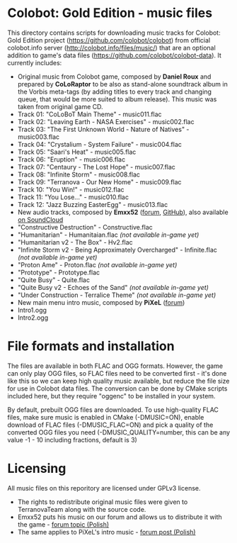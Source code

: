 # Colobot: Gold Edition - music files
This directory contains scripts for downloading music tracks for Colobot: Gold Edition project (https://github.com/colobot/colobot) from official colobot.info server (http://colobot.info/files/music/) that are an optional addition to game's data files (https://github.com/colobot/colobot-data).
It currently includes:
* Original music from Colobot game, composed by **Daniel Roux** and prepared by **CoLoRaptor** to be also as stand-alone soundtrack album in the Vorbis meta-tags (by adding titles to every track and changing queue, that would be more suited to album release). This music was taken from original game CD.
 * Track 01: "CoLoBoT Main Theme" - music011.flac
 * Track 02: "Leaving Earth - NASA Exercises" - music002.flac
 * Track 03: "The First Unknown World - Nature of Natives" - music003.flac
 * Track 04: "Crystalium - System Failure" - music004.flac
 * Track 05: "Saari's Heat" - music005.flac
 * Track 06: "Eruption" - music006.flac
 * Track 07: "Centaury - The Lost Hope" - music007.flac
 * Track 08: "Infinite Storm" - music008.flac
 * Track 09: "Terranova - Our New Home" - music009.flac
 * Track 10: "You Win!" - music012.flac
 * Track 11: "You Lose..." - music010.flac
 * Track 12: "Jazz Buzzing EasterEgg" - music013.flac
* New audio tracks, composed by **Emxx52** ([forum](http://colobot.info/forum/memberlist.php?mode=viewprofile&u=68), [GitHub](https://github.com/Emxx52)), also available [on SoundCloud](https://soundcloud.com/emxx-fiftytwo/sets/colobot-gold-edition-soundtrack)
 * "Constructive Destruction" - Constructive.flac
 * "Humanitarian" - Humanitaian.flac *(not available in-game yet)*
 * "Humanitarian v2 - The Box" - Hv2.flac
 * "Infinite Storm v2 - Being Approximately Overcharged" - Infinite.flac *(not available in-game yet)*
 * "Proton Ame" - Proton.flac *(not available in-game yet)*
 * "Prototype" - Prototype.flac
 * "Quite Busy" - Quite.flac
 * "Quite Busy v2 - Echoes of the Sand" *(not available in-game yet)*
 * "Under Construction - Terralice Theme" *(not available in-game yet)*
* New main menu intro music, composed by **PiXeL** ([forum](http://colobot.info/forum/memberlist.php?mode=viewprofile&u=243))
 * Intro1.ogg
 * Intro2.ogg

# File formats and installation
The files are available in both FLAC and OGG formats. However, the game can only play OGG files, so FLAC files need to be converted first - it's done like this so we can keep high quality music available, but reduce the file size for use in Colobot data files. The conversion can be done by CMake scripts included here, but they require "oggenc" to be installed in your system.

By default, prebuilt OGG files are downloaded. To use high-quality FLAC files, make sure music is enabled in CMake (-DMUSIC=ON), enable download of FLAC files (-DMUSIC_FLAC=ON) and pick a quality of the converted OGG files you need (-DMUSIC_QUALITY=number, this can be any value -1 - 10 including fractions, default is 3)


# Licensing
All music files on this reporitory are licensed under GPLv3 license.
* The rights to redistribute original music files were given to TerranovaTeam along with the source code.
* Emxx52 puts his music on our forum and allows us to distribute it with the game - [forum topic (Polish)](http://colobot.info/forum/viewtopic.php?p=3242#p3242)
* The same applies to PiXeL's intro music - [forum post (Polish)](http://colobot.info/forum/viewtopic.php?f=17&t=354&p=3505#p3505)
